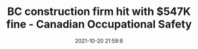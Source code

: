 ---
"title": "BC construction firm hit with $547K fine - Canadian Occupational Safety"
"date": "2021-10-20 21:59:8"
"feed_name": "GOOGLENEWSCONSTRUCTION"
"feed_website": "https://news.google.com/search?q=construction%2Bincident&hl=en-US&gl=US&ceid=US:en"
"feed_rss": "https://news.google.com/rss/search?q=construction%2Bincident&hl=en-US&gl=US&ceid=US:en"
"link": "https://www.thesafetymag.com/ca/topics/convictions/bc-construction-firm-hit-with-547k-fine/313867"
"source": "{'href': 'https://www.thesafetymag.com', 'title': 'Canadian Occupational Safety'}"
"file": "_posts/2021-1-1-2ea97ceebb61c546a53d92b24ba83e403b7da1e8.md"
"accident": "0"
"drilling": "0"
"represented_by": "0"
"dead": "0"
"injured": "0"
"arrested": "0"
"place": "unknown place"
"where": "unknown site"
"causes": "unknown"
"place_uri": "unknown place"
---